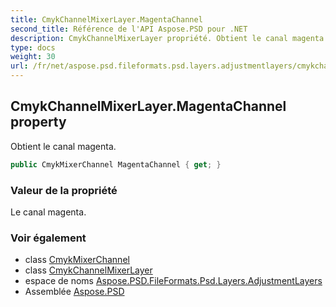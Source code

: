 ```yaml
---
title: CmykChannelMixerLayer.MagentaChannel
second_title: Référence de l'API Aspose.PSD pour .NET
description: CmykChannelMixerLayer propriété. Obtient le canal magenta.
type: docs
weight: 30
url: /fr/net/aspose.psd.fileformats.psd.layers.adjustmentlayers/cmykchannelmixerlayer/magentachannel/
---
```

## CmykChannelMixerLayer.MagentaChannel property

Obtient le canal magenta.

```csharp
public CmykMixerChannel MagentaChannel { get; }
```

### Valeur de la propriété

Le canal magenta.

### Voir également

* class [CmykMixerChannel](../../cmykmixerchannel/)
* class [CmykChannelMixerLayer](../)
* espace de noms [Aspose.PSD.FileFormats.Psd.Layers.AdjustmentLayers](../../cmykchannelmixerlayer/)
* Assemblée [Aspose.PSD](../../../)


